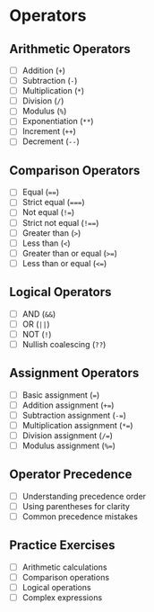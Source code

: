 # Operators

## Arithmetic Operators
- [ ] Addition (`+`)
- [ ] Subtraction (`-`)
- [ ] Multiplication (`*`)
- [ ] Division (`/`)
- [ ] Modulus (`%`)
- [ ] Exponentiation (`**`)
- [ ] Increment (`++`)
- [ ] Decrement (`--`)

## Comparison Operators
- [ ] Equal (`==`)
- [ ] Strict equal (`===`)
- [ ] Not equal (`!=`)
- [ ] Strict not equal (`!==`)
- [ ] Greater than (`>`)
- [ ] Less than (`<`)
- [ ] Greater than or equal (`>=`)
- [ ] Less than or equal (`<=`)

## Logical Operators
- [ ] AND (`&&`)
- [ ] OR (`||`)
- [ ] NOT (`!`)
- [ ] Nullish coalescing (`??`)

## Assignment Operators
- [ ] Basic assignment (`=`)
- [ ] Addition assignment (`+=`)
- [ ] Subtraction assignment (`-=`)
- [ ] Multiplication assignment (`*=`)
- [ ] Division assignment (`/=`)
- [ ] Modulus assignment (`%=`)

## Operator Precedence
- [ ] Understanding precedence order
- [ ] Using parentheses for clarity
- [ ] Common precedence mistakes

## Practice Exercises
- [ ] Arithmetic calculations
- [ ] Comparison operations
- [ ] Logical operations
- [ ] Complex expressions 